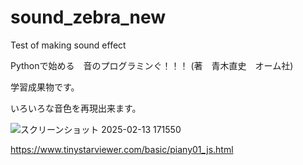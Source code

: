 # sound_zebra_new
Test of making sound effect

Pythonで始める　音のプログラミンぐ！！！
(著　青木直史　オーム社)

学習成果物です。

いろいろな音色を再現出来ます。

![スクリーンショット 2025-02-13 171550](https://github.com/user-attachments/assets/07c62cd6-7f57-4a26-a06f-5d79796072f7)

https://www.tinystarviewer.com/basic/piany01_js.html

